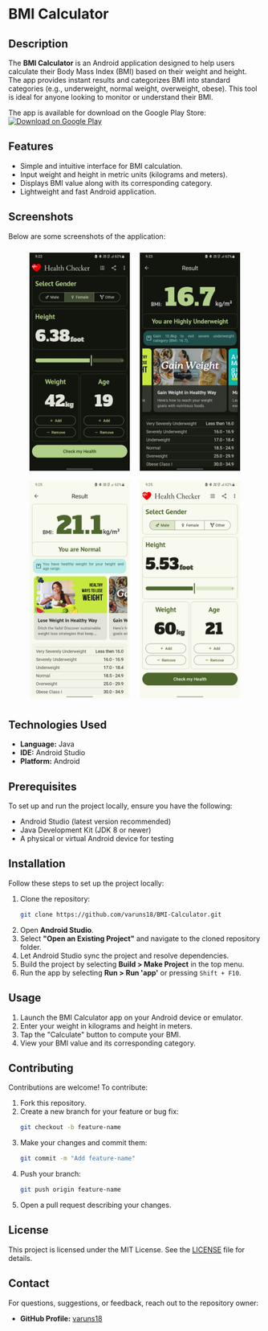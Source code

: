 # BMI Calculator

## Description

The **BMI Calculator** is an Android application designed to help users calculate their Body Mass Index (BMI) based on their weight and height. The app provides instant results and categorizes BMI into standard categories (e.g., underweight, normal weight, overweight, obese). This tool is ideal for anyone looking to monitor or understand their BMI.

The app is available for download on the Google Play Store:  
[![Download on Google Play](https://play.google.com/intl/en_us/badges/images/badge_new.png)](https://play.google.com/store/apps/details?id=com.ramphal.healthchecker)

## Features

- Simple and intuitive interface for BMI calculation.
- Input weight and height in metric units (kilograms and meters).
- Displays BMI value along with its corresponding category.
- Lightweight and fast Android application.

## Screenshots

Below are some screenshots of the application:

<div style="display: flex; flex-wrap: wrap; justify-content: center;">
  <img src="screenshot/Bmi1.jpg" alt="BMI Caculator" width="200" style="margin: 10px;"/>
  <img src="screenshot/Bm2.jpg" alt="BMI Caculator" width="200" style="margin: 10px;"/>
  <img src="screenshot/Bmi3.jpg" alt="BMI Caculator" width="200" style="margin: 10px;"/>
  <img src="screenshot/Bmi4.jpg" alt="BMI Caculator" width="200" style="margin: 10px;"/>
</div>

## Technologies Used

- **Language:** Java
- **IDE:** Android Studio
- **Platform:** Android

## Prerequisites

To set up and run the project locally, ensure you have the following:

- Android Studio (latest version recommended)
- Java Development Kit (JDK 8 or newer)
- A physical or virtual Android device for testing

## Installation

Follow these steps to set up the project locally:

1. Clone the repository:
   ```bash
   git clone https://github.com/varuns18/BMI-Calculator.git
   ```
2. Open **Android Studio**.
3. Select **"Open an Existing Project"** and navigate to the cloned repository folder.
4. Let Android Studio sync the project and resolve dependencies.
5. Build the project by selecting **Build > Make Project** in the top menu.
6. Run the app by selecting **Run > Run 'app'** or pressing `Shift + F10`.

## Usage

1. Launch the BMI Calculator app on your Android device or emulator.
2. Enter your weight in kilograms and height in meters.
3. Tap the "Calculate" button to compute your BMI.
4. View your BMI value and its corresponding category.

## Contributing

Contributions are welcome! To contribute:

1. Fork this repository.
2. Create a new branch for your feature or bug fix:
   ```bash
   git checkout -b feature-name
   ```
3. Make your changes and commit them:
   ```bash
   git commit -m "Add feature-name"
   ```
4. Push your branch:
   ```bash
   git push origin feature-name
   ```
5. Open a pull request describing your changes.

## License

This project is licensed under the MIT License. See the [LICENSE](LICENSE) file for details.

## Contact

For questions, suggestions, or feedback, reach out to the repository owner:

- **GitHub Profile:** [varuns18](https://github.com/varuns18)

